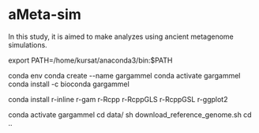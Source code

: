 # aMeta-sim
In this study, it is aimed to make analyzes using ancient metagenome simulations.


export PATH=/home/kursat/anaconda3/bin:$PATH

conda env
conda create --name gargammel
conda activate gargammel
conda install -c bioconda gargammel

conda install r-inline r-gam r-Rcpp r-RcppGLS r-RcppGSL r-ggplot2

conda activate gargammel
cd data/
sh download_reference_genome.sh
cd ..
